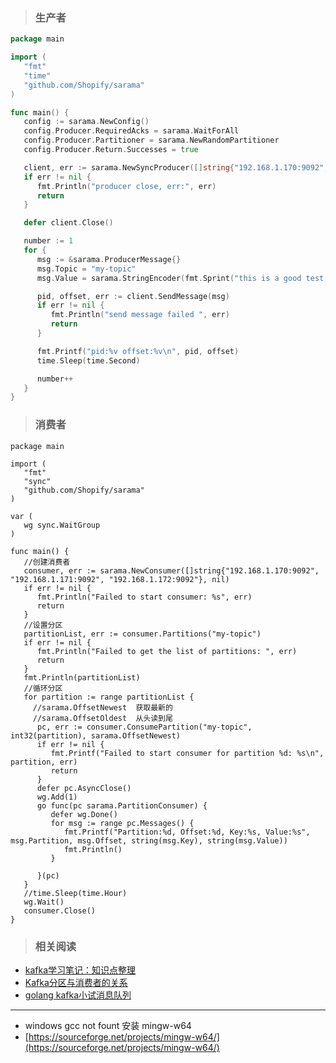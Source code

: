 > ### 生产者

```go
package main

import (
   "fmt"
   "time"
   "github.com/Shopify/sarama"
)

func main() {
   config := sarama.NewConfig()
   config.Producer.RequiredAcks = sarama.WaitForAll
   config.Producer.Partitioner = sarama.NewRandomPartitioner
   config.Producer.Return.Successes = true

   client, err := sarama.NewSyncProducer([]string{"192.168.1.170:9092", "192.168.1.171:9092", "192.168.1.172:9092"}, config)
   if err != nil {
      fmt.Println("producer close, err:", err)
      return
   }

   defer client.Close()

   number := 1
   for {
      msg := &sarama.ProducerMessage{}
      msg.Topic = "my-topic"
      msg.Value = sarama.StringEncoder(fmt.Sprint("this is a good test - ", number))

      pid, offset, err := client.SendMessage(msg)
      if err != nil {
         fmt.Println("send message failed ", err)
         return
      }

      fmt.Printf("pid:%v offset:%v\n", pid, offset)
      time.Sleep(time.Second)

      number++
   }
}
```

> ### 消费者

```
package main

import (
   "fmt"
   "sync"
   "github.com/Shopify/sarama"
)

var (
   wg sync.WaitGroup
)

func main() {
   //创建消费者
   consumer, err := sarama.NewConsumer([]string{"192.168.1.170:9092", "192.168.1.171:9092", "192.168.1.172:9092"}, nil)
   if err != nil {
      fmt.Println("Failed to start consumer: %s", err)
      return
   }
   //设置分区
   partitionList, err := consumer.Partitions("my-topic")
   if err != nil {
      fmt.Println("Failed to get the list of partitions: ", err)
      return
   }
   fmt.Println(partitionList)
   //循环分区
   for partition := range partitionList {
     //sarama.OffsetNewest  获取最新的
     //sarama.OffsetOldest  从头读到尾
      pc, err := consumer.ConsumePartition("my-topic", int32(partition), sarama.OffsetNewest)
      if err != nil {
         fmt.Printf("Failed to start consumer for partition %d: %s\n", partition, err)
         return
      }
      defer pc.AsyncClose()
      wg.Add(1)
      go func(pc sarama.PartitionConsumer) {
         defer wg.Done()
         for msg := range pc.Messages() {
            fmt.Printf("Partition:%d, Offset:%d, Key:%s, Value:%s", msg.Partition, msg.Offset, string(msg.Key), string(msg.Value))
            fmt.Println()
         }

      }(pc)
   }
   //time.Sleep(time.Hour)
   wg.Wait()
   consumer.Close()
}
```


> ### 相关阅读

- [kafka学习笔记：知识点整理](https://www.cnblogs.com/cyfonly/p/5954614.html)
- [Kafka分区与消费者的关系](https://www.cnblogs.com/cjsblog/p/9664536.html)
- [golang kafka小试消息队列](https://www.cnblogs.com/cjsblog/p/9664536.html)
---
- windows gcc not fount 安装 mingw-w64
- [https://sourceforge.net/projects/mingw-w64/](https://sourceforge.net/projects/mingw-w64/)
